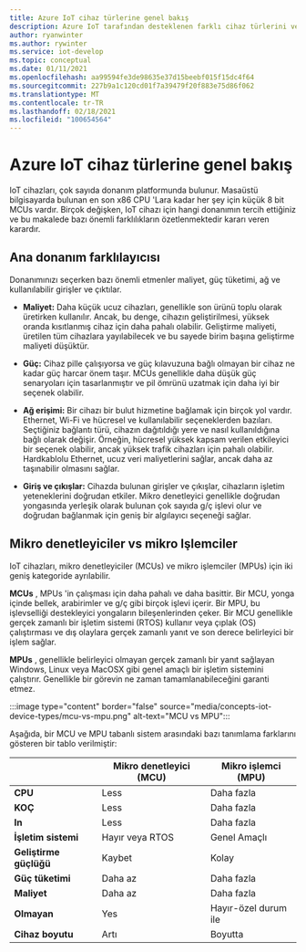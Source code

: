 ```yaml
---
title: Azure IoT cihaz türlerine genel bakış
description: Azure IoT tarafından desteklenen farklı cihaz türlerini ve kullanılabilir araçları öğrenin.
author: ryanwinter
ms.author: rywinter
ms.service: iot-develop
ms.topic: conceptual
ms.date: 01/11/2021
ms.openlocfilehash: aa99594fe3de98635e37d15beebf015f15dc4f64
ms.sourcegitcommit: 227b9a1c120cd01f7a39479f20f883e75d86f062
ms.translationtype: MT
ms.contentlocale: tr-TR
ms.lasthandoff: 02/18/2021
ms.locfileid: "100654564"
---
```

# <a name="overview-of-azure-iot-device-types"></a>Azure IoT cihaz türlerine genel bakış
IoT cihazları, çok sayıda donanım platformunda bulunur. Masaüstü bilgisayarda bulunan en son x86 CPU 'Lara kadar her şey için küçük 8 bit MCUs vardır. Birçok değişken, IoT cihazı için hangi donanımın tercih ettiğiniz ve bu makalede bazı önemli farklılıkların özetlenmektedir kararı veren karardır.

## <a name="key-hardware-differentiators"></a>Ana donanım farklılayıcısı
Donanımınızı seçerken bazı önemli etmenler maliyet, güç tüketimi, ağ ve kullanılabilir girişler ve çıktılar.

* **Maliyet:** Daha küçük ucuz cihazları, genellikle son ürünü toplu olarak üretirken kullanılır. Ancak, bu denge, cihazın geliştirilmesi, yüksek oranda kısıtlanmış cihaz için daha pahalı olabilir. Geliştirme maliyeti, üretilen tüm cihazlara yayılabilecek ve bu sayede birim başına geliştirme maliyeti düşüktür.

* **Güç:** Cihaz pille çalışıyorsa ve güç kılavuzuna bağlı olmayan bir cihaz ne kadar güç harcar önem taşır. MCUs genellikle daha düşük güç senaryoları için tasarlanmıştır ve pil ömrünü uzatmak için daha iyi bir seçenek olabilir.

* **Ağ erişimi:** Bir cihazı bir bulut hizmetine bağlamak için birçok yol vardır. Ethernet, Wi-Fi ve hücresel ve kullanılabilir seçeneklerden bazıları. Seçtiğiniz bağlantı türü, cihazın dağıtıldığı yere ve nasıl kullanıldığına bağlı olarak değişir. Örneğin, hücresel yüksek kapsam verilen etkileyici bir seçenek olabilir, ancak yüksek trafik cihazları için pahalı olabilir. Hardkablolu Ethernet, ucuz veri maliyetlerini sağlar, ancak daha az taşınabilir olmasını sağlar.

* **Giriş ve çıkışlar:** Cihazda bulunan girişler ve çıkışlar, cihazların işletim yeteneklerini doğrudan etkiler. Mikro denetleyici genellikle doğrudan yongasında yerleşik olarak bulunan çok sayıda g/ç işlevi olur ve doğrudan bağlanmak için geniş bir algılayıcı seçeneği sağlar.

## <a name="microcontrollers-vs-microprocessors"></a>Mikro denetleyiciler vs mikro Işlemciler
IoT cihazları, mikro denetleyiciler (MCUs) ve mikro işlemciler (MPUs) için iki geniş kategoride ayrılabilir.

**MCUs** , MPUs 'in çalışması için daha pahalı ve daha basittir. Bir MCU, yonga içinde bellek, arabirimler ve g/ç gibi birçok işlevi içerir. Bir MPU, bu işlevselliği destekleyici yongaların bileşenlerinden çeker. Bir MCU genellikle gerçek zamanlı bir işletim sistemi (RTOS) kullanır veya çıplak (OS) çalıştırması ve dış olaylara gerçek zamanlı yanıt ve son derece belirleyici bir işlem sağlar.

**MPUs** , genellikle belirleyici olmayan gerçek zamanlı bir yanıt sağlayan Windows, Linux veya MacOSX gibi genel amaçlı bir işletim sistemini çalıştırır. Genellikle bir görevin ne zaman tamamlanabileceğini garanti etmez. 

:::image type="content" border="false" source="media/concepts-iot-device-types/mcu-vs-mpu.png" alt-text="MCU vs MPU":::

Aşağıda, bir MCU ve MPU tabanlı sistem arasındaki bazı tanımlama farklarını gösteren bir tablo verilmiştir:

||Mikro denetleyici (MCU)|Mikro işlemci (MPU)|
|-|-|-|
|**CPU**| Less | Daha fazla |
|**KOÇ**| Less | Daha fazla |
|**In**| Less | Daha fazla |
|**İşletim sistemi**| Hayır veya RTOS | Genel Amaçlı |
|**Geliştirme güçlüğü**| Kaybet |  Kolay |
|**Güç tüketimi**| Daha az | Daha fazla |
|**Maliyet**| Daha az | Daha fazla |
|**Olmayan**| Yes | Hayır-özel durum ile|
|**Cihaz boyutu**| Artı | Boyutta |
